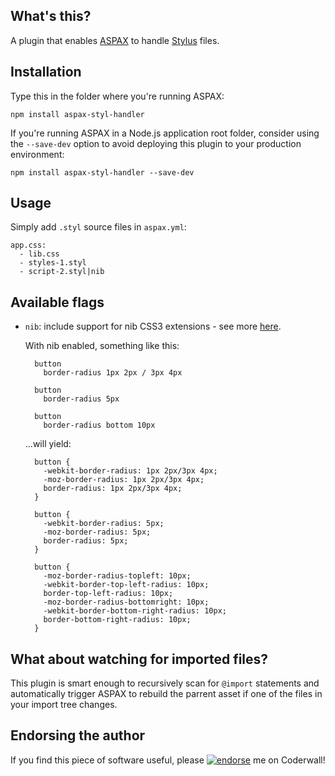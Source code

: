 ## What's this?

A plugin that enables [ASPAX](http://aspax.github.io) to handle [Stylus](http://learnboost.github.io/stylus) files.

## Installation
Type this in the folder where you're running ASPAX:

    npm install aspax-styl-handler

If you're running ASPAX in a Node.js application root folder, consider using the `--save-dev` option to avoid deploying this plugin to your production environment:

    npm install aspax-styl-handler --save-dev

## Usage
Simply add `.styl` source files in `aspax.yml`:

    app.css:
      - lib.css
      - styles-1.styl
      - script-2.styl|nib

## Available flags

- `nib`: include support for nib CSS3 extensions - see more [here](http://visionmedia.github.io/nib).

  With nib enabled, something like this:

        button
          border-radius 1px 2px / 3px 4px

        button
          border-radius 5px

        button
          border-radius bottom 10px

  ...will yield:

        button {
          -webkit-border-radius: 1px 2px/3px 4px;
          -moz-border-radius: 1px 2px/3px 4px;
          border-radius: 1px 2px/3px 4px;
        }

        button {
          -webkit-border-radius: 5px;
          -moz-border-radius: 5px;
          border-radius: 5px;
        }

        button {
          -moz-border-radius-topleft: 10px;
          -webkit-border-top-left-radius: 10px;
          border-top-left-radius: 10px;
          -moz-border-radius-bottomright: 10px;
          -webkit-border-bottom-right-radius: 10px;
          border-bottom-right-radius: 10px;
        }

## What about watching for imported files?
This plugin is smart enough to recursively scan for `@import` statements and automatically trigger ASPAX to rebuild the parrent asset if one of the files in your import tree changes.

## Endorsing the author
If you find this piece of software useful, please [![endorse](https://api.coderwall.com/icflorescu/endorsecount.png)](https://coderwall.com/icflorescu) me on Coderwall!
